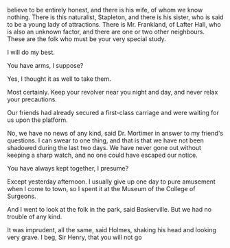 believe to be entirely honest, and there is his wife, of whom we know
nothing. There is this naturalist, Stapleton, and there is his sister,
who is said to be a young lady of attractions. There is Mr. Frankland,
of Lafter Hall, who is also an unknown factor, and there are one or two
other neighbours. These are the folk who must be your very special
study.

I will do my best.

You have arms, I suppose?

Yes, I thought it as well to take them.

Most certainly. Keep your revolver near you night and day, and never
relax your precautions.

Our friends had already secured a first-class carriage and were waiting
for us upon the platform.

No, we have no news of any kind, said Dr. Mortimer in answer to my
friend's questions. I can swear to one thing, and that is that we
have not been shadowed during the last two days. We have never gone out
without keeping a sharp watch, and no one could have escaped our
notice.

You have always kept together, I presume?

Except yesterday afternoon. I usually give up one day to pure
amusement when I come to town, so I spent it at the Museum of the
College of Surgeons.

And I went to look at the folk in the park, said Baskerville. But
we had no trouble of any kind.

It was imprudent, all the same, said Holmes, shaking his head and
looking very grave. I beg, Sir Henry, that you will not go
